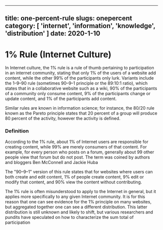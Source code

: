 ----
title: one-percent-rule
slugs: onepercent
category: [ 'internet', 'information', 'knowledge', 'distribution' ]
date: 2020-1-10
----

# 1% Rule (Internet Culture)
In Internet culture, the 1% rule is a rule of thumb pertaining to participation in an internet community, stating that only 1% of the users of a website add content, while the other 99% of the participants only lurk. Variants include the 1–9–90 rule (sometimes 90–9–1 principle or the 89:10:1 ratio), which states that in a collaborative website such as a wiki, 90% of the participants of a community only consume content, 9% of the participants change or update content, and 1% of the participants add content.

Similar rules are known in information science; for instance, the 80/20 rule known as the Pareto principle states that 20 percent of a group will produce 80 percent of the activity, however the activity is defined. 


### Definition

According to the 1% rule, about 1% of Internet users are responsible for creating content, while 99% are merely consumers of that content. For example, for every person who posts on a forum, generally about 99 other people view that forum but do not post. The term was coined by authors and bloggers Ben McConnell and Jackie Huba

The "90–9–1" version of this rule states that for websites where users can both create and edit content, 1% of people create content, 9% edit or modify that content, and 90% view the content without contributing. 

The 1% rule is often misunderstood to apply to the Internet in general, but it applies more specifically to any given Internet community. It is for this reason that one can see evidence for the 1% principle on many websites, but aggregated together one can see a different distribution. This latter distribution is still unknown and likely to shift, but various researchers and pundits have speculated on how to characterize the sum total of participation